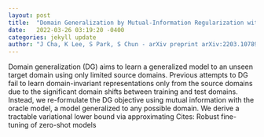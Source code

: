 ```yaml
---
layout: post
title:  "Domain Generalization by Mutual-Information Regularization with Pre-trained Models"
date:   2022-03-26 03:19:20 -0400
categories: jekyll update
author: "J Cha, K Lee, S Park, S Chun - arXiv preprint arXiv:2203.10789, 2022"
---
```

Domain generalization (DG) aims to learn a generalized model to an unseen target domain using only limited source domains. Previous attempts to DG fail to learn domain-invariant representations only from the source domains due to the significant domain shifts between training and test domains. Instead, we re-formulate the DG objective using mutual information with the oracle model, a model generalized to any possible domain. We derive a tractable variational lower bound via approximating Cites: Robust fine-tuning of zero-shot models